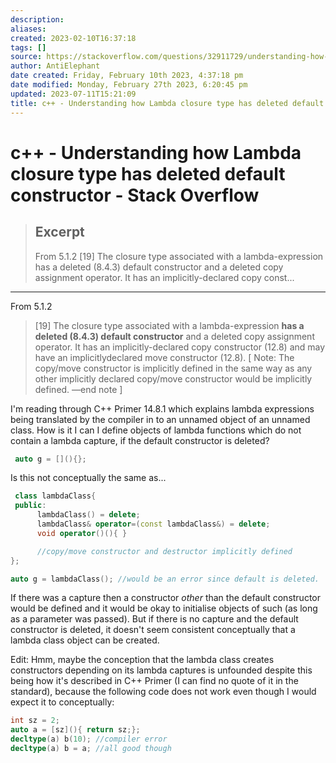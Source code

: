 ```yaml
---
description:
aliases: 
created: 2023-02-10T16:37:18
tags: []
source: https://stackoverflow.com/questions/32911729/understanding-how-lambda-closure-type-has-deleted-default-constructor
author: AntiElephant
date created: Friday, February 10th 2023, 4:37:18 pm
date modified: Monday, February 27th 2023, 6:20:45 pm
updated: 2023-07-11T15:21:09
title: c++ - Understanding how Lambda closure type has deleted default constructor - Stack Overflow
---
```


# c++ - Understanding how Lambda closure type has deleted default constructor - Stack Overflow

> ## Excerpt
> From 5.1.2 
  [19] The closure type associated with a lambda-expression has a deleted (8.4.3) default constructor and a deleted
  copy assignment operator. It has an implicitly-declared copy const...

---
From 5.1.2

> \[19\] The closure type associated with a lambda-expression **has a deleted (8.4.3) default constructor** and a deleted copy assignment operator. It has an implicitly-declared copy constructor (12.8) and may have an implicitlydeclared move constructor (12.8). \[ Note: The copy/move constructor is implicitly defined in the same way as any other implicitly declared copy/move constructor would be implicitly defined. —end note \]

I'm reading through C++ Primer 14.8.1 which explains lambda expressions being translated by the compiler in to an unnamed object of an unnamed class. How is it I can I define objects of lambda functions which do not contain a lambda capture, if the default constructor is deleted?

```c++
 auto g = [](){};
```

Is this not conceptually the same as...

``` c++
 class lambdaClass{
 public:
      lambdaClass() = delete;
      lambdaClass& operator=(const lambdaClass&) = delete;
      void operator()(){ }

      //copy/move constructor and destructor implicitly defined
};

auto g = lambdaClass(); //would be an error since default is deleted.
```

If there was a capture then a constructor _other_ than the default constructor would be defined and it would be okay to initialise objects of such (as long as a parameter was passed). But if there is no capture and the default constructor is deleted, it doesn't seem consistent conceptually that a lambda class object can be created.

Edit: Hmm, maybe the conception that the lambda class creates constructors depending on its lambda captures is unfounded despite this being how it's described in C++ Primer (I can find no quote of it in the standard), because the following code does not work even though I would expect it to conceptually:

```c++
int sz = 2;
auto a = [sz](){ return sz;};
decltype(a) b(10); //compiler error
decltype(a) b = a; //all good though
```
